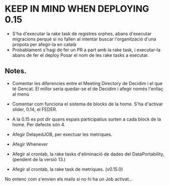 # KEEP IN MIND WHEN DEPLOYING 0.15

- S'ha d'executar la rake task de registres orphes, abans d'executar migracions perquè si no fallen al intentar buscar l'organització d'una propota per afegir-la en català
- Probablament s'hagi de fer un PR a part amb la rake task, i executar-la abans de fer el deploy
Posar el nom de les rake tasks a executar.

## Notes.
- Comentar les diferencies entre el Meeting Directory de Decidim i el que té Gencat. El millor seria quedar-se el de Decidim i afegir només l'enllaç al menú
- Comentar com funciona el sistema de blocks de la home. S'ha d'activar slider, 0.14, el FEDER.
- A la 0.15 es pot dir quans espais participatius surten a cada block de la home. Per defecte són 4.


- Afegir DelayedJOB, per exectuar les metriques.
- Afegir Whenever
- Afegir al crontab, la rake tasks d'eliminació de dades del DataPortability, (pendent de la versió 13.)
- Afegir al crontab, la rake task de metriques. (v0.15.0)


No entenc com s'envien els mails si no hi ha un Job activat...
